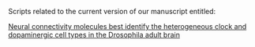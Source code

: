 
Scripts related to the current version of our manuscript entitled:

[Neural connectivity molecules best identify the heterogeneous clock and dopaminergic cell types in the Drosophila adult brain](https://www.biorxiv.org/content/10.1101/2022.04.22.489196v1)


